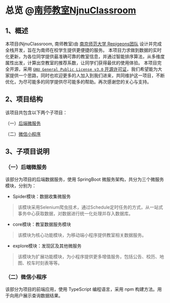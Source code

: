 # 总览 @[南师教室NjnuClassroom](./README.md)

## 1、概述

本项目(NjnuClassroom, 南师教室)由 [南京师范大学 Repigeons团队](https://repigeons.github.io/) 设计并完成全栈开发，旨在为南师在校学生提供更便捷的服务。
本项目力求做到数据的实时化更新，为各位同学提供最准确可靠的教室信息，并通过智能排序算法，从多维度属性出发，计算出空教室的推荐系数，让同学们获得最优的使用体验。
本项目完全开源，采用 [`GNU General Public License v3.0` 开源许可证](./LICENSE)，我们希望能为大家提供一个思路，同时也欢迎更多的人加入到我们进来，共同维护这一项目，不断优化，为尽可能多的同学提供尽可能多的帮助。再次感谢您的关心与支持。

## 2、项目结构

该项目共包含以下两个子项目：

（一）[后端微服务](backend/README.md)

（二）[微信小程序](miniprogram/README.md)

## 3、子项目说明

### （一）后端微服务

该部分为项目的后端数据服务，使用 SpringBoot 微服务架构，共分为三个微服务模块，分别为：

- Spider模块：数据收集微服务

> 该模块采用Selenium爬虫技术，通过Schedule定时任务的方式，从一站式事务中心获取数据，对数据进行统一化处理并存入数据库。

- core模块：教室数据服务模块

> 该模块为核心功能模块，为移动端小程序提供教室相关数据服务。

- explore模块：发现区及其他微服务

> 该模块为扩展功能模块，为小程序提供更多增值服务，包括公告、校历、地图、校车时刻表等等。

### （二）微信小程序

该部分为项目的前端应用，使用 TypeScript 编程语言，采用 npm 构建方法。用于向用户展示查询数据结果。

